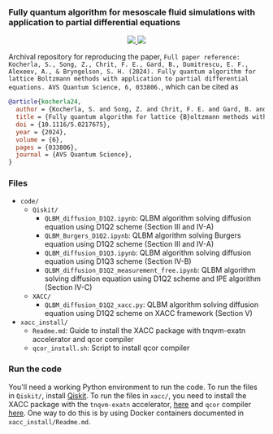 ### Fully quantum algorithm for mesoscale fluid simulations with application to partial differential equations

<p align="center"> 
<a href="https://lbesson.mit-license.org/">
  <img src="https://img.shields.io/badge/License-MIT-blue.svg" />
</a>
<a href="http://doi.org/10.1116/5.0217675">
  <img src="http://img.shields.io/badge/DOI-10.1116/5.0217675-B31B1B.svg" />
</a>
</p>

Archival repository for reproducing the paper,
`Full paper reference: Kocherla, S., Song, Z., Chrit, F. E., Gard, B., Dumitrescu, E. F., Alexeev, A., & Bryngelson, S. H. (2024). Fully quantum algorithm for lattice Boltzmann methods with application to partial differential equations. AVS Quantum Science, 6, 033806.`, which can be cited as
```bibtex
@article{kocherla24,
  author = {Kocherla, S. and Song, Z. and Chrit, F. E. and Gard, B. and Dumitrescu, E. F. and Alexeev, A. and Bryngelson, S. H.},
  title = {Fully quantum algorithm for lattice {B}oltzmann methods with application to partial differential equations},
  doi = {10.1116/5.0217675},
  year = {2024},
  volume = {6},
  pages = {033806},
  journal = {AVS Quantum Science},
}
```

### Files

 * `code/`
   * `Qiskit/`
      * `QLBM_diffusion_D1Q2.ipynb`: QLBM algorithm solving diffusion equation using D1Q2 scheme (Section III and IV-A) 
      * `QLBM_Burgers_D1Q2.ipynb`: QLBM algorithm solving Burgers equation using D1Q2 scheme (Section III and IV-A) 
      * `QLBM_diffusion_D1Q3.ipynb`: QLBM algorithm solving diffusion equation using D1Q3 scheme (Section IV-B) 
      * `QLBM_diffusion_D1Q2_measurement_free.ipynb`: QLBM algorithm solving diffusion equation using D1Q2 scheme and IPE algorithm (Section IV-C)
   * `XACC/`
      * `QLBM_diffusion_D1Q2_xacc.py`: QLBM algorithm solving diffusion equation using D1Q2 scheme on XACC framework (Section V) 
 * `xacc_install/`
   * `Readme.md`: Guide to install the XACC package with tnqvm-exatn accelerator and qcor compiler
   * `qcor_install.sh`: Script to install qcor compiler

### Run the code

You'll need a working Python environment to run the code. To run the files in `Qiskit/`, install [Qiskit](https://qiskit.org/).
To run the files in `xacc/`, you need to install the XACC package with the `tnqvm-exatn` accelerator, [here](https://xacc.readthedocs.io/en/latest/install.html) and `qcor` compiler [here](https://aide-qc.github.io/deploy/getting_started/).
One way to do this is by using Docker containers documented in `xacc_install/Readme.md`.

